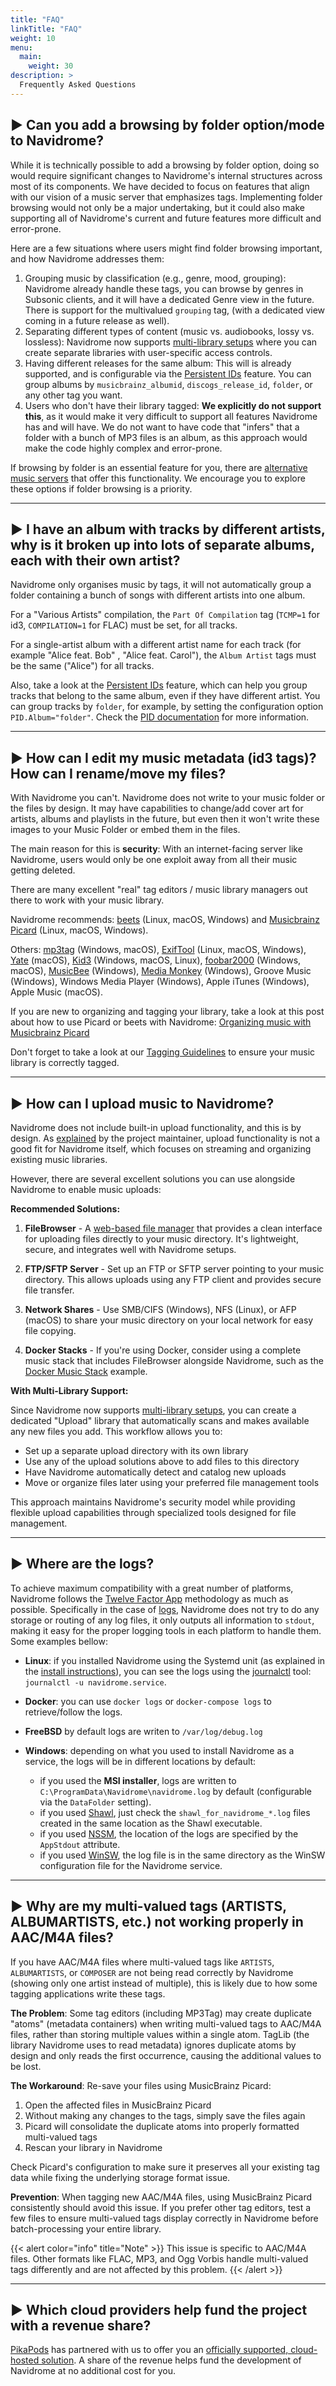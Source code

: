 ```yaml
---
title: "FAQ"
linkTitle: "FAQ"
weight: 10
menu:
  main:
    weight: 30
description: >
  Frequently Asked Questions
---
```


## ▶︎ Can you add a browsing by folder option/mode to Navidrome?

While it is technically possible to add a browsing by folder option, doing so would require significant changes to
Navidrome's internal structures across most of its components. We have decided to focus on features that align with
our vision of a music server that emphasizes tags. Implementing folder browsing would not only be a major undertaking,
but it could also make supporting all of Navidrome's current and future features more difficult and error-prone.

Here are a few situations where users might find folder browsing important, and how Navidrome addresses them:

1. Grouping music by classification (e.g., genre, mood, grouping): Navidrome already handle these tags,
   you can browse by genres in Subsonic clients, and it will have a dedicated Genre view in the future.
   There is support for the multivalued `grouping` tag, (with a dedicated view coming in a future release as well).
2. Separating different types of content (music vs. audiobooks, lossy vs. lossless): Navidrome now supports
   [multi-library setups](/docs/usage/multi-library/) where you can create separate libraries with user-specific access controls.
3. Having different releases for the same album: This will is already supported, and is configurable via the
   [Persistent IDs](/docs/usage/pids/) feature. You can group albums by `musicbrainz_albumid`, `discogs_release_id`,
   `folder`, or any other tag you want.
4. Users who don't have their library tagged: **We explicitly do not support this**, as it would make it very difficult
   to support all features Navidrome has and will have. We do not want to have code that "infers" that a folder with
   a bunch of MP3 files is an album, as this approach would make the code highly complex and error-prone.

If browsing by folder is an essential feature for you, there are [alternative music servers](https://github.com/basings/selfhosted-music-overview)
that offer this functionality. We encourage you to explore these options if folder browsing is a priority.

---

## ▶︎ I have an album with tracks by different artists, why is it broken up into lots of separate albums, each with their own artist?

Navidrome only organises music by tags, it will not automatically group a folder containing a bunch of songs with different artists into one album.

For a "Various Artists" compilation, the `Part Of Compilation` tag (`TCMP=1` for id3, `COMPILATION=1` for FLAC) must be set, for all tracks.

For a single-artist album with a different artist name for each track (for example "Alice feat. Bob" , "Alice feat. Carol"), the `Album Artist` tags must be the same ("Alice") for all tracks.

Also, take a look at the [Persistent IDs](/docs/usage/pids/) feature, which can help you group tracks that belong to
the same album, even if they have different artist. You can group tracks by `folder`, for example, by setting
the configuration option `PID.Album="folder"`. Check the [PID documentation](/docs/usage/pids/) for more information.

---

## ▶︎ How can I edit my music metadata (id3 tags)? How can I rename/move my files?

With Navidrome you can't. Navidrome does not write to your music folder or the files by design. It may have capabilities to change/add
cover art for artists, albums and playlists in the future, but even then it won't write these images to your Music Folder or
embed them in the files.

The main reason for this is **security**: With an internet-facing server like Navidrome, users would only be one exploit
away from all their music getting deleted.

There are many excellent "real" tag editors / music library managers out there to work with your music library.

Navidrome recommends: [beets](https://beets.io) (Linux, macOS, Windows) and [Musicbrainz Picard](https://picard.musicbrainz.org/) (Linux, macOS, Windows).

Others: [mp3tag](https://www.mp3tag.de/en/index.html) (Windows, macOS), [ExifTool](https://exiftool.org/) (Linux, macOS, Windows), [Yate](https://2manyrobots.com/yate/) (macOS), [Kid3](https://kid3.kde.org/) (Windows, macOS, Linux), [foobar2000](https://www.foobar2000.org) (Windows, macOS), [MusicBee](https://getmusicbee.com/) (Windows), [Media Monkey](https://www.mediamonkey.com) (Windows), Groove Music (Windows), Windows Media Player (Windows), Apple iTunes (Windows), Apple Music (macOS).

If you are new to organizing and tagging your library, take a look at this post about how to use Picard or beets with Navidrome: [Organizing music with Musicbrainz Picard](http://www.thedreaming.org/2020/11/22/musicbrainz-picard/)

Don't forget to take a look at our [Tagging Guidelines](/docs/usage/tagging-guidelines/) to ensure your music library
is correctly tagged.

---

## ▶︎ How can I upload music to Navidrome?

Navidrome does not include built-in upload functionality, and this is by design. As [explained](https://github.com/navidrome/navidrome/issues/770#issuecomment-776272032) by the project maintainer, upload functionality is not a good fit for Navidrome itself, which focuses on streaming and organizing existing music libraries.

However, there are several excellent solutions you can use alongside Navidrome to enable music uploads:

**Recommended Solutions:**

1. **FileBrowser** - A [web-based file manager](https://filebrowser.org/) that provides a clean interface for uploading files directly to your music directory. It's lightweight, secure, and integrates well with Navidrome setups.

2. **FTP/SFTP Server** - Set up an FTP or SFTP server pointing to your music directory. This allows uploads using any FTP client and provides secure file transfer.

3. **Network Shares** - Use SMB/CIFS (Windows), NFS (Linux), or AFP (macOS) to share your music directory on your local network for easy file copying.

4. **Docker Stacks** - If you're using Docker, consider using a complete music stack that includes FileBrowser alongside Navidrome, such as the [Docker Music Stack](https://github.com/geekedtv/Docker-Music-Stack) example.

**With Multi-Library Support:**

Since Navidrome now supports [multi-library setups](/docs/usage/multi-library/), you can create a dedicated "Upload" library that automatically scans and makes available any new files you add. This workflow allows you to:

- Set up a separate upload directory with its own library
- Use any of the upload solutions above to add files to this directory
- Have Navidrome automatically detect and catalog new uploads
- Move or organize files later using your preferred file management tools

This approach maintains Navidrome's security model while providing flexible upload capabilities through specialized tools designed for file management.

---

## ▶︎ Where are the logs?

To achieve maximum compatibility with a great number of platforms, Navidrome follows the [Twelve Factor App](https://12factor.net/) methodology
as much as possible. Specifically in the case of [logs](https://12factor.net/logs), Navidrome does not try to do any storage or routing of
any log files, it only outputs all information to `stdout`, making it easy for the proper logging tools in each platform to handle them.
Some examples bellow:

- **Linux**: if you installed Navidrome using the Systemd unit (as explained in the [install instructions](/docs/installation/ubuntu-linux/#create-a-systemd-unit)), you can see the logs using the [journalctl](https://manpages.debian.org/stretch/systemd/journalctl.1.en.html) tool: `journalctl -u navidrome.service`.

- **Docker**: you can use `docker logs` or `docker-compose logs` to retrieve/follow the logs.

- **FreeBSD** by default logs are writen to `/var/log/debug.log`

- **Windows**: depending on what you used to install Navidrome as a service, the logs will be in different locations by default:
  - if you used the **MSI installer**, logs are written to `C:\ProgramData\Navidrome\navidrome.log` by default (configurable via the `DataFolder` setting).
  - if you used [Shawl](https://github.com/mtkennerly/shawl), just check the `shawl_for_navidrome_*.log` files created in the same location as the Shawl executable.
  - if you used [NSSM](http://nssm.cc/), the location of the logs are specified by the `AppStdout` attribute.
  - if you used [WinSW](https://github.com/winsw/winsw), the log file is in the same directory as the WinSW configuration file for the Navidrome service.

---

## ▶︎ Why are my multi-valued tags (ARTISTS, ALBUMARTISTS, etc.) not working properly in AAC/M4A files?

If you have AAC/M4A files where multi-valued tags like `ARTISTS`, `ALBUMARTISTS`, or `COMPOSER` are not being read correctly by Navidrome (showing only one artist instead of multiple), this is likely due to how some tagging applications write these tags.

**The Problem**: Some tag editors (including MP3Tag) may create duplicate "atoms" (metadata containers) when writing multi-valued tags to AAC/M4A files, rather than storing multiple values within a single atom. TagLib (the library Navidrome uses to read metadata) ignores duplicate atoms by design and only reads the first occurrence, causing the additional values to be lost.

**The Workaround**: Re-save your files using MusicBrainz Picard:

1. Open the affected files in MusicBrainz Picard
2. Without making any changes to the tags, simply save the files again
3. Picard will consolidate the duplicate atoms into properly formatted multi-valued tags
4. Rescan your library in Navidrome

Check Picard's configuration to make sure it preserves all your existing tag data while fixing the underlying storage format issue.

**Prevention**: When tagging new AAC/M4A files, using MusicBrainz Picard consistently should avoid this issue. If you prefer other tag editors, test a few files to ensure multi-valued tags display correctly in Navidrome before batch-processing your entire library.

{{< alert color="info" title="Note" >}}
This issue is specific to AAC/M4A files. Other formats like FLAC, MP3, and Ogg Vorbis handle multi-valued tags differently and are not affected by this problem.
{{< /alert >}}

---

## ▶︎ Which cloud providers help fund the project with a revenue share?

[PikaPods](https://www.pikapods.com) has partnered with us to offer you an
[officially supported, cloud-hosted solution](/docs/installation/managed/#pikapods).
A share of the revenue helps fund the development of Navidrome at no additional cost for you.
